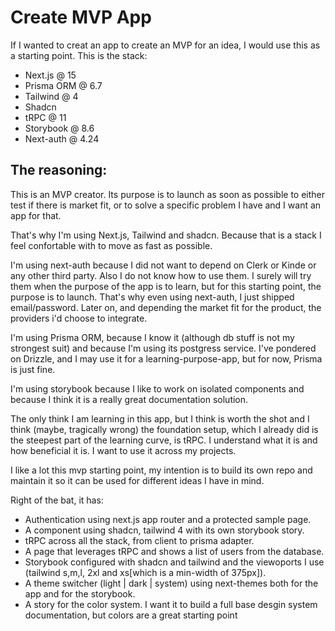 # Create MVP App

If I wanted to creat an app to create an MVP for an idea, I would use this
as a starting point. This is the stack:

- Next.js @ 15
- Prisma ORM @ 6.7
- Tailwind @ 4
- Shadcn
- tRPC @ 11
- Storybook @ 8.6
- Next-auth @ 4.24

## The reasoning:

This is an MVP creator. Its purpose is to launch as soon as possible to either
test if there is market fit, or to solve a specific problem I have and I want
an app for that.

That's why I'm using Next.js, Tailwind and shadcn. Because that is a stack I
feel confortable with to move as fast as possible.

I'm using next-auth because I did not want to depend on Clerk or Kinde or any
other third party. Also I do not know how to use them. I surely will try them
when the purpose of the app is to learn, but for this starting point, the
purpose is to launch. That's why even using next-auth, I just shipped
email/password. Later on, and depending the market fit for the product, the
providers i'd choose to integrate.

I'm using Prisma ORM, because I know it (although db stuff is not my strongest
suit) and because I'm using its postgress service. I've pondered on Drizzle,
and I may use it for a learning-purpose-app, but for now, Prisma is just fine.

I'm using storybook because I like to work on isolated components and because
I think it is a really great documentation solution.

The only think I am learning in this app, but I think is worth the shot and
I think (maybe, tragically wrong) the foundation setup, which I already did is
the steepest part of the learning curve, is tRPC. I understand what it is and
how beneficial it is. I want to use it across my projects.

I like a lot this mvp starting point, my intention is to build its own repo
and maintain it so it can be used for different ideas I have in mind.

Right of the bat, it has:

- Authentication using next.js app router and a protected sample page.
- A component using shadcn, tailwind 4 with its own storybook story.
- tRPC across all the stack, from client to prisma adapter.
- A page that leverages tRPC and shows a list of users from the database.
- Storybook configured with shadcn and tailwind and the viewoports I use
  (tailwind s,m,l, 2xl and xs[which is a min-width of 375px]).
- A theme switcher (light | dark | system) using next-themes both for the
  app and for the storybook.
- A story for the color system. I want it to build a full base desgin
  system documentation, but colors are a great starting point
